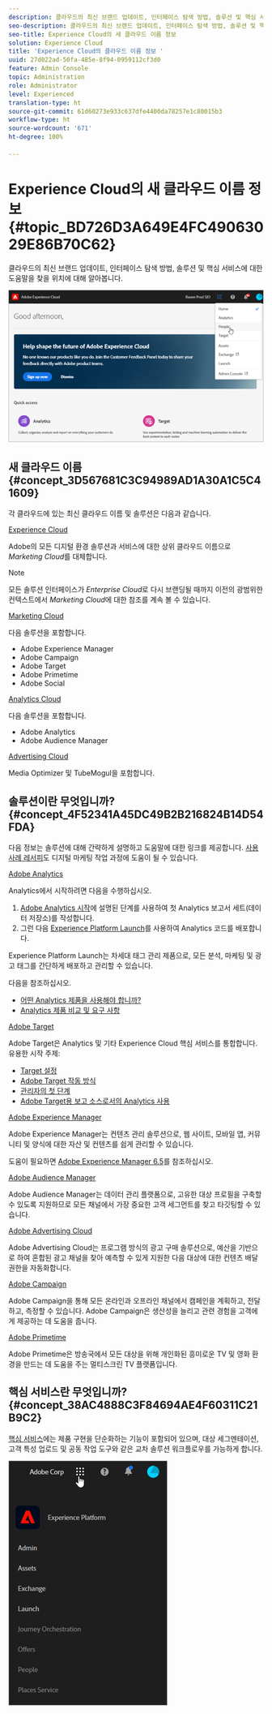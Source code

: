 ```yaml
---
description: 클라우드의 최신 브랜드 업데이트, 인터페이스 탐색 방법, 솔루션 및 핵심 서비스에 대한 도움말을 찾을 위치에 대해 알아봅니다.
seo-description: 클라우드의 최신 브랜드 업데이트, 인터페이스 탐색 방법, 솔루션 및 핵심 서비스에 대한 도움말을 찾을 위치에 대해 알아봅니다.
seo-title: Experience Cloud의 새 클라우드 이름 정보
solution: Experience Cloud
title: 'Experience Cloud의 클라우드 이름 정보 '
uuid: 27d022ad-50fa-485e-8f94-0959112cf3d0
feature: Admin Console
topic: Administration
role: Administrator
level: Experienced
translation-type: ht
source-git-commit: 61d60273e933c637dfe4400da78257e1c80015b3
workflow-type: ht
source-wordcount: '671'
ht-degree: 100%

---
```



# Experience Cloud의 새 클라우드 이름 정보 {#topic_BD726D3A649E4FC49063029E86B70C62}

클라우드의 최신 브랜드 업데이트, 인터페이스 탐색 방법, 솔루션 및 핵심 서비스에 대한 도움말을 찾을 위치에 대해 알아봅니다.

![](assets/cloud-pulldown.png)

## 새 클라우드 이름 {#concept_3D567681C3C94989AD1A30A1C5C41609}

각 클라우드에 있는 최신 클라우드 이름 및 솔루션은 다음과 같습니다.

[Experience Cloud](https://www.adobe.com/experience-cloud.html?promoid=FZPQZ2HS&amp;mv=other)

Adobe의 모든 디지털 환경 솔루션과 서비스에 대한 상위 클라우드 이름으로 *Marketing Cloud*&#x200B;를 대체합니다.

>[!NOTE]
>
>모든 솔루션 인터페이스가 *Enterprise Cloud*&#x200B;로 다시 브랜딩될 때까지 이전의 광범위한 컨텍스트에서 *Marketing Cloud*&#x200B;에 대한 참조를 계속 볼 수 있습니다.

[Marketing Cloud](https://www.adobe.com/kr/marketing-cloud.html)

다음 솔루션을 포함합니다.

* Adobe Experience Manager
* Adobe Campaign
* Adobe Target
* Adobe Primetime
* Adobe Social

[Analytics Cloud](https://www.adobe.com/data-analytics-cloud.html)

다음 솔루션을 포함합니다.

* Adobe Analytics
* Adobe Audience Manager

[Advertising Cloud](https://www.adobe.com/advertising-cloud.html)

Media Optimizer 및 TubeMogul을 포함합니다.

## 솔루션이란 무엇입니까? {#concept_4F52341A45DC49B2B216824B14D54FDA}

다음 정보는 솔루션에 대해 간략하게 설명하고 도움말에 대한 링크를 제공합니다. [사용 사례 레서피](https://helpx.adobe.com/kr/marketing-cloud/how-to/use-cases.html)도 디지털 마케팅 작업 과정에 도움이 될 수 있습니다.

[Adobe Analytics](https://docs.adobe.com/content/help/ko-KR/analytics/landing/home.html)

Analytics에서 시작하려면 다음을 수행하십시오.

1. [Adobe Analytics 시작](https://docs.adobe.com/content/help/ko-KR/analytics/analyze/analysis-workspace/home.html)에 설명된 단계를 사용하여 첫 Analytics 보고서 세트(데이터 저장소)를 작성합니다.
1. 그런 다음 [Experience Platform Launch](https://docs.adobe.com/content/help/ko-KR/launch/using/intro/get-started/quick-start.html)를 사용하여 Analytics 코드를 배포합니다.

Experience Platform Launch는 차세대 태그 관리 제품으로, 모든 분석, 마케팅 및 광고 태그를 간단하게 배포하고 관리할 수 있습니다.

다음을 참조하십시오.

* [어떤 Analytics 제품을 사용해야 합니까?](https://docs.adobe.com/content/help/ko-KR/analytics/admin/admin-overview/which-analytics-tool.html)
* [Analytics 제품 비교 및 요구 사항](https://docs.adobe.com/content/help/ko-KR/analytics/admin/admin-overview/analytics-product-comparison.html)

[Adobe Target](https://docs.adobe.com/content/help/ko-KR/target/using/target-home.html)

Adobe Target은 Analytics 및 기타 Experience Cloud 핵심 서비스를 통합합니다. 유용한 시작 주제:

* [Target 설정](https://docs.adobe.com/content/help/ko-KR/target/using/administer/administrating-target.html)
* [Adobe Target 작동 방식](https://docs.adobe.com/content/help/ko-KR/target/using/introduction/how-target-works.html)
* [관리자의 첫 단계](https://docs.adobe.com/content/help/ko-KR/target/using/administer/start-target.html)
* [Adobe Target용 보고 소스로서의 Analytics 사용](https://docs.adobe.com/content/help/ko-KR/target/using/integrate/a4t/a4t.html)

[Adobe Experience Manager](https://helpx.adobe.com/kr/support/experience-manager/6-5.html)

Adobe Experience Manager는 컨텐츠 관리 솔루션으로, 웹 사이트, 모바일 앱, 커뮤니티 및 양식에 대한 자산 및 컨텐츠를 쉽게 관리할 수 있습니다.

도움이 필요하면 [Adobe Experience Manager 6.5](https://helpx.adobe.com/kr/support/experience-manager/6-5.html)를 참조하십시오.

[Adobe Audience Manager](https://docs.adobe.com/content/help/ko-KR/audience-manager/user-guide/aam-home.html)

Adobe Audience Manager는 데이터 관리 플랫폼으로, 고유한 대상 프로필을 구축할 수 있도록 지원하므로 모든 채널에서 가장 중요한 고객 세그먼트를 찾고 타깃팅할 수 있습니다.

[Adobe Advertising Cloud](https://docs.adobe.com/content/help/ko-KR/release-notes/experience-cloud/current.html#adcloud)

Adobe Advertising Cloud는 프로그램 방식의 광고 구매 솔루션으로, 예산을 기반으로 하여 혼합된 광고 채널을 찾아 예측할 수 있게 지원한 다음 대상에 대한 컨텐츠 배달 권한을 자동화합니다.

[Adobe Campaign](https://docs.adobe.com/content/help/ko-KR/campaign-standard/using/getting-started/about-adobe-campaign/campaign-orchestration.html)

Adobe Campaign을 통해 모든 온라인과 오프라인 채널에서 캠페인을 계획하고, 전달하고, 측정할 수 있습니다. Adobe Campaign은 생산성을 늘리고 관련 경험을 고객에게 제공하는 데 도움을 줍니다.

[Adobe Primetime](https://help.adobe.com/ko_KR/primetime/)

Adobe Primetime은 방송국에서 모든 대상을 위해 개인화된 흥미로운 TV 및 영화 환경을 만드는 데 도움을 주는 멀티스크린 TV 플랫폼입니다.

## 핵심 서비스란 무엇입니까? {#concept_38AC4888C3F84694AE4F60311C21B9C2}

[핵심 서비스](https://docs.adobe.com/content/help/ko-KR/core-services/interface/about-core-services/core-services-landing.html)에는 제품 구현을 단순화하는 기능이 포함되어 있으며, 대상 세그멘테이션, 고객 특성 업로드 및 공동 작업 도구와 같은 교차 솔루션 워크플로우를 가능하게 합니다.

![](assets/core-services.png)
